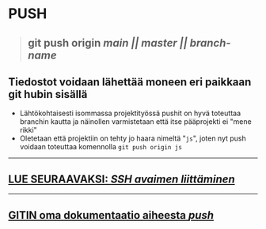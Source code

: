 # PUSH

>## git push origin ***main || master || branch-name***

 ## Tiedostot voidaan lähettää moneen eri paikkaan git hubin sisällä
- Lähtökohtaisesti isommassa projektityössä pushit on hyvä toteuttaa branchin kautta ja näinollen varmistetaan että itse pääprojekti ei "mene rikki"
- Oletetaan että projektiin on tehty jo haara nimeltä "`js`", joten nyt push voidaan toteuttaa komennolla `git push origin js`

---

## [**LUE SEURAAVAKSI: *SSH avaimen liittäminen***](ssh.md)

---

## [**GITIN oma dokumentaatio aiheesta *push***](https://git-scm.com/docs/git-push)

